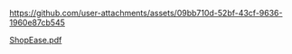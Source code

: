 https://github.com/user-attachments/assets/09bb710d-52bf-43cf-9636-1960e87cb545

[ShopEase.pdf](https://github.com/user-attachments/files/23101620/ShopEase.pdf)


